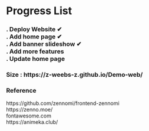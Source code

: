 # Progress List
<h3>
. Deploy Website    ✔     <br>
. Add home page     ✔      <br>
. Add banner slideshow      ✔          <br>
. Add more features       <br>
. Update home page          <br>
</h3>
<h3>Size : https://z-weebs-z.github.io/Demo-web/</h1>
<h3> Reference </h1>
https://github.com/zennomi/frontend-zennomi <br>
https://zenno.moe/ <br>
fontawesome.com <br>
https://animeka.club/<br>
